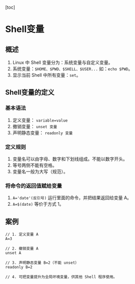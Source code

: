 [toc]

# Shell变量

## 概述

1. Linux 中 Shell 变量分为：系统变量与自定义变量。
2. 系统变量：`$HOME、$PWD、$SHELL、$USER...`
   如：`echo $PWD`。
3. 显示当前 Shell 中所有变量：`set`。

## Shell变量的定义

### 基本语法

1. 定义变量：
   `variable=value`
2. 撤销变量：
   `unset 变量`
3. 声明静态变量：
   `readonly 变量`

### 定义规则

1. 变量名可以由字母、数字和下划线组成。不能以数字开头。
2. 等号两侧不能有空格。
3. 变量名一般为大写（规范）。

### 将命令的返回值赋给变量

1. `A='date'(反引号)`
   运行里面的命令，并把结果返回给变量 A。
2. `A=$(date)`
   等价于方式 1。

## 案例

~~~
// 1. 定义变量 A
A=3

// 2. 撤销变量 A
unset A

// 3. 声明静态变量 B=2（不能 unset）
readonly B=2

// 4. 可把变量提升为全局环境变量，供其他 Shell 程序使用。

~~~

